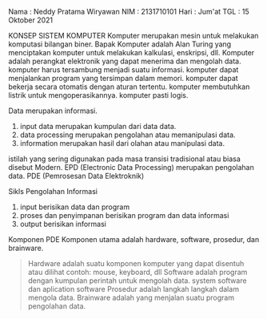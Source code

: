 Nama : Neddy Pratama Wiryawan
NIM  : 2131710101
Hari : Jum'at
TGL  : 15 Oktober 2021

KONSEP SISTEM KOMPUTER
Komputer merupakan mesin untuk melakukan komputasi bilangan biner.
Bapak Komputer adalah Alan Turing yang menciptakan komputer untuk melakukan kalkulasi, enskripsi, dll.
Komputer adalah perangkat elektronik yang dapat menerima dan mengolah data.
komputer harus tersambung menjadi suatu informasi.
komputer dapat menjalankan program yang tersimpan dalam memori.
komputer dapat bekerja secara otomatis dengan aturan tertentu.
komputer membutuhkan listrik untuk mengoperasikannya.
komputer pasti logis.


Data merupakan informasi.
1. input data
merupakan kumpulan dari data data.
2. data processing
merupakan pengolahan atau memanipulasi data.
3. information
merupakan hasil dari olahan atau manipulasi data.

istilah yang sering digunakan pada masa transisi tradisional atau biasa disebut Modern.
EPD (Electronic Data Processing) merupakan pengolahan data.
PDE (Pemrosesan Data Elektroknik)

Sikls Pengolahan Informasi
1. input
berisikan data dan program
2. proses dan penyimpanan
berisikan program dan data informasi
3. output
berisikan informasi

Komponen PDE
Komponen utama adalah hardware, software, prosedur, dan brainware.
>Hardware adalah suatu komponen komputer yang dapat disentuh atau dilihat
contoh: mouse, keyboard, dll
>Software adalah program dengan kumpulan perintah untuk mengolah data.
system software dan aplication software
>Prosedur adalah langkah langkah dalam mengola data.
>Brainware adalah yang menjalan suatu program pengolahan data.

